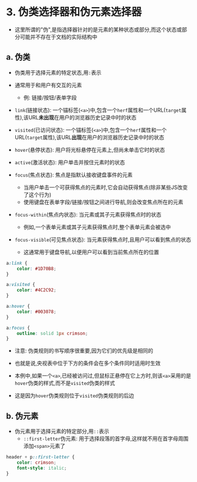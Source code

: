 # 3. 伪类选择器和伪元素选择器

- 这里所谓的"伪",是指选择器针对的是元素的某种状态或部分,而这个状态或部分可能并不存在于文档的实际结构中

## a. 伪类

- 伪类用于选择元素的特定状态,用`:`表示
- 通常用于和用户有交互的元素
  - 例: 链接/按钮/表单字段

- `link`(链接状态): 一个锚标签(`<a>`)中,包含一个`herf`属性和一个URL(`target`属性),该URL**未出现**在用户的浏览器历史记录中时的状态
- `visited`(已访问状态): 一个锚标签(`<a>`)中,包含一个`herf`属性和一个URL(`target`属性),该URL**出现**在用户的浏览器历史记录中时的状态
- `hover`(悬停状态): 用户将光标悬停在元素上,但尚未单击它时的状态
- `active`(激活状态): 用户单击并按住元素时的状态
- `focus`(焦点状态): 焦点是指默认接收键盘事件的元素
  - 当用户单击一个可获得焦点的元素时,它会自动获得焦点(除非某些JS改变了这个行为)
  - 使用键盘在表单字段/链接/按钮之间进行导航,则会改变焦点所在的元素
- `focus-within`(焦点内状态): 当元素或其子元素获得焦点时的状态
  - 例如,一个表单元素或其子元素获得焦点时,整个表单元素会被选中
- `focus-visible`(可见焦点状态): 当元素获得焦点时,且用户可以看到焦点的状态
  - 这通常用于键盘导航,以便用户可以看到当前焦点所在的位置

```css
a:link {
    color: #1D70B8;
}

a:visited {
    color: #4C2C92;
}

a:hover {
    color: #003078;
}

a:focus {
    outline: solid 1px crimson;
}
```

- 注意: 伪类规则的书写顺序很重要,因为它们的优先级是相同的
- 也就是说,央视表中位于下方的条件会在多个条件同时适用时生效

- 本例中,如果一个`<a>`,已经被访问过,但鼠标正悬停在它上方时,则该`<a>`采用的是`hover`伪类的样式,而不是`visited`伪类的样式
- 这是因为`hover`伪类规则位于`visited`伪类规则的后边

## b. 伪元素

- 伪元素用于选择元素的特定部分,用`::`表示
  - `::first-letter`伪元素: 用于选择段落的首字母,这样就不用在首字母周围添加`<span>`元素了

```css
header + p::first-letter {
    color: crimson;
    font-style: italic;
}
```